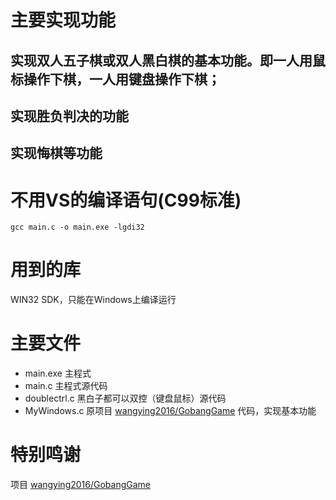 # 主要实现功能
## 实现双人五子棋或双人黑白棋的基本功能。即一人用鼠标操作下棋，一人用键盘操作下棋；
## 实现胜负判决的功能
## 实现悔棋等功能

# 不用VS的编译语句(C99标准)
```
gcc main.c -o main.exe -lgdi32
```

# 用到的库
WIN32 SDK，只能在Windows上编译运行

# 主要文件
* main.exe 主程式
* main.c 主程式源代码
* doublectrl.c 黑白子都可以双控（键盘鼠标）源代码
* MyWindows.c 原项目 [wangying2016/GobangGame](https://github.com/wangying2016/GobangGame) 代码，实现基本功能

# 特别鸣谢
项目 [wangying2016/GobangGame](https://github.com/wangying2016/GobangGame)